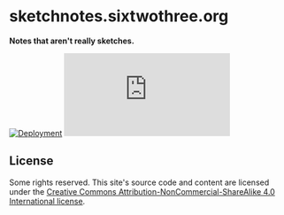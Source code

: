 # sketchnotes.sixtwothree.org

**Notes that aren't really sketches.**

[![Deployment](https://img.shields.io/netlify/a9aa9253-bb10-4b50-8996-92c3f6cf9dbc?logo=netlify&style=for-the-badge)](https://app.netlify.com/sites/sketchnotes-sixtwothree-org/deploys)
[![Vulnerabilities](https://img.shields.io/snyk/vulnerabilities/github/jgarber623/sketchnotes.sixtwothree.org?logo=snyk&style=for-the-badge)](https://snyk.io/test/github/jgarber623/sketchnotes.sixtwothree.org)

## License

Some rights reserved. This site's source code and content are licensed under the [Creative Commons Attribution-NonCommercial-ShareAlike 4.0 International license](https://creativecommons.org/licenses/by-nc-sa/4.0/).
